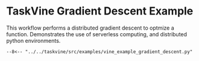 # TaskVine Gradient Descent Example

This workflow performs a distributed gradient descent to optmize
a function.  Demonstrates the use of serverless computing,
and distributed python environments.

```
--8<-- "../../taskvine/src/examples/vine_example_gradient_descent.py"
```